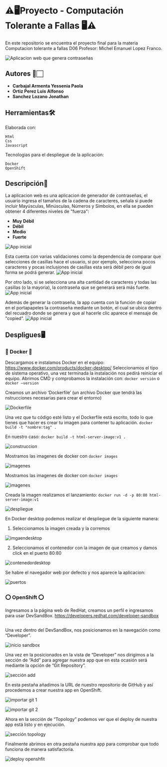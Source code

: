 # ⚠🖥Proyecto - Computación Tolerante a Fallas 🖥⚠
En este repositorio se encuentra el proyecto final para la materia Computacion tolerante a fallas D06 Profesor: Michel Emanuel Lopez Franco.

![Aplicacion web que genera contraseñas](./images/inicio.png)

## Autores 📝🏻

* **Carbajal Armenta Yessenia Paola** 
* **Ortiz Perez Luis Alfonso** 
* **Sanchez Lozano Jonathan** 


## Herramientas🛠️

Elaborada con:

    Html
    Css
    Javascript

Tecnologias para el despliegue de la aplicación:
    
    Docker 
    OpenShift

## Descripción🔑
La aplicacion web es una aplicacion de generador de contraseñas, el usuario ingresa el tamaños de la cadena de caracteres, señala si puede incluir Mayúsculas, Minúsculas, Números y Símbolos, en ella se pueden obtener 4 diferentes niveles de "fuerza":

* **Muy Débil** 
* **Débil** 
* **Medio** 
* **Fuerte** 

![App inicial](./images/app.png)

Esta cuenta con varias validaciones como la dependencia de comparar que selecciones de casillas hace el usuario, si por ejemplo, selecciona pocos caracteres y pocas inclusiones de casillas esta será débil pero de igual forma se podrá generar.
![App inicial](./images/appdebil.png)

Por otro lado, si se selecciona una alta cantidad de caracteres y todas las casillas (o la mayoria), la contraseña que se generará será más fuerte.
![App inicial](./images/appfuerte.png)

Además de generar la contraseña, la app cuenta con la función de copiar en el portapapeles la contraseña mediante un botón, el cual se ubica dentro del recuadro donde se genera y que al hacerle clic aparece el mensaje de "copied".
![App inicial](./images/appcopie.png)


## Despligues🖥


### 🐳 Docker 🐳
Descargamos e instalamos Docker en el equipo:
https://www.docker.com/products/docker-desktop/
Seleccionamos el tipo de sistema operativo, una vez terminada la instalación nos pedirá reiniciar el equipo.
Abrimos CMD y comprobamos la instalación con: ``` docker versión ``` o ```docker –version```

Creamos un archivo ‘Dockerfile’ (un archivo Docker que tendrá las nstrucciones necesarias para crear el entorno) 

![Dockerfile](./images/dockfile.png)

Una vez que tu código esté listo y el Dockerfile está escrito, todo lo que tienes que hacer es crear tu imagen para contener tu aplicación.
```docker build -t "nombre:tag" .``` 

En nuestro caso:
```docker build -t html-server-image:v1 .```

![construccion](./images/construir.png)

Mostramos las imagenes de docker con
```docker images```

![imagenes](./images/imagenes.png)

Mostramos las imagenes de docker con
```docker images```

![imagenes](./images/imagenes.png)

Creada la imagen realizamos el lanzamiento:
```docker run -d -p 80:80 html-server-image:v1```

![despliegue](./images/despliegue.png)

En Docker desktop podemos realizar el despliegue de la siguiente manera:
1. Seleccionamos la imagen creada y la corremos

![imgaendesktop](./images/imagendesktop.png)

2. Seleccionamos el contenedor con la imagen de que creamos y damos click en el puerto 80:80

![contenedordesktop](./images/contenedordesktop.png)

Se habre el navegador web por defecto y nos aparece la aplicacion:

![puertos](./images/puertos.png)

##

### ⭕ OpenShift ⭕
Ingresamos a la página web de RedHat, creamos un perfil e ingresamos para usar DevSandBox.
https://developers.redhat.com/developer-sandbox

##

Una vez dentro del DevSandBox, nos posicionamos en la navegación como “Developer”.

![inicio sandbox](./images/inicio%20sandbox.png)


 
Una vez en la posicionados en la vista de “Developer” nos dirigimos a la sección de “Add” para agregar nuestra app que en esta ocasión será mediante la opción de “Git Repository”.

![sección add](./images/secci%C3%B3n%20add.png)
 
En esta pestaña añadimos la URL de nuestro repositorio de GitHub y así procedemos a crear nuestra app en OpenShift.

![importar git 1](./images/importar%20git%201.png)

![importar git 2](./images/importar%20git%202.png)

Ahora en la sección de “Topology” podemos ver que el deploy de nuestra app está listo y en ejecución.

![sección topology](./images/secci%C3%B3n%20topology.png)
 
Finalmente abrimos en otra pestaña nuestra app para comprobar que todo funciona de manera satisfactoria.
 
 ![deploy openshfit](./images/deploy%20openshift.png)


